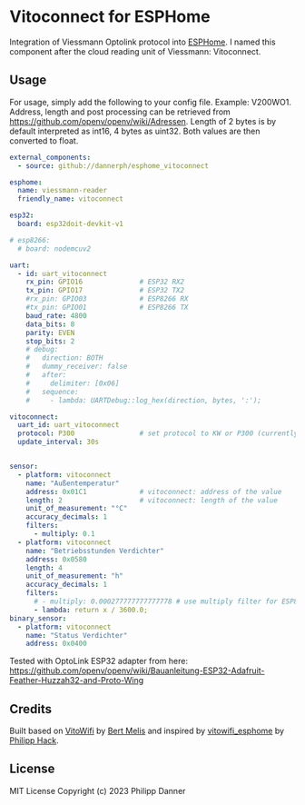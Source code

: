 # Vitoconnect for ESPHome

Integration of Viessmann Optolink protocol into [ESPHome]. I named this component after the cloud reading unit of Viessmann: Vitoconnect.

## Usage

For usage, simply add the following to your config file. Example: V200WO1.
Address, length and post processing can be retrieved from <https://github.com/openv/openv/wiki/Adressen>. Length of 2 bytes is by default interpreted as int16, 4 bytes as uint32. Both values are then converted to float.

```yaml
external_components:
  - source: github://dannerph/esphome_vitoconnect

esphome:
  name: viessmann-reader
  friendly_name: vitoconnect

esp32:
  board: esp32doit-devkit-v1

# esp8266:
  # board: nodemcuv2

uart:
  - id: uart_vitoconnect
    rx_pin: GPIO16              # ESP32 RX2
    tx_pin: GPIO17              # ESP32 TX2
    #rx_pin: GPIO03             # ESP8266 RX
    #tx_pin: GPIO01             # ESP8266 TX
    baud_rate: 4800
    data_bits: 8
    parity: EVEN
    stop_bits: 2
    # debug:
    #   direction: BOTH
    #   dummy_receiver: false
    #   after:
    #     delimiter: [0x06]
    #   sequence:
    #     - lambda: UARTDebug::log_hex(direction, bytes, ':');

vitoconnect:
  uart_id: uart_vitoconnect
  protocol: P300                # set protocol to KW or P300 (currently only P300 is supported)
  update_interval: 30s


sensor:
  - platform: vitoconnect
    name: "Außentemperatur"
    address: 0x01C1             # vitoconnect: address of the value
    length: 2                   # vitoconnect: length of the value
    unit_of_measurement: "°C"
    accuracy_decimals: 1
    filters:
      - multiply: 0.1
  - platform: vitoconnect
    name: "Betriebsstunden Verdichter"
    address: 0x0580
    length: 4
    unit_of_measurement: "h"
    accuracy_decimals: 1
    filters:
      # - multiply: 0.000277777777777778 # use multiply filter for ESP8266
      - lambda: return x / 3600.0;
binary_sensor:
  - platform: vitoconnect
    name: "Status Verdichter"
    address: 0x0400
```

Tested with OptoLink ESP32 adapter from here:
<https://github.com/openv/openv/wiki/Bauanleitung-ESP32-Adafruit-Feather-Huzzah32-and-Proto-Wing>

## Credits

Built based on [VitoWifi] by [Bert Melis] and inspired by [vitowifi_esphome] by [Philipp Hack].

## License

MIT License
Copyright (c) 2023 Philipp Danner

[ESPHome]: https://esphome.io/
[VitoWifi]: https://github.com/bertmelis/VitoWifi
[vitowifi_esphome]: https://github.com/phha/vitowifi_esphome
[Bert Melis]: https://github.com/bertmelis
[Philipp Hack]: https://github.com/phha
